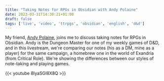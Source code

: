 ```yaml
---
title: "Taking Notes for RPGs in Obsidian with Andy Polaine"
date: 2023-03-31T14:30:21+01:00
draft: false
tags: ['live', 'video', 'ttrpgs', 'obsidian', 'english', 'd&d']
---
```

My friend, [Andy Polaine](https://polaine.com), joins me to discuss taking notes for RPGs in Obsidian. Andy is the Dungeon Master for one of my weekly games of D&D, and in this livestream, we're comparing our notes (his as a DM, mine as a player) for the same campaign, a homebrew one in the world of Exandria (from Critical Role). We're showing the differences between our styles of note-taking and playing games.

{{< youtube 8IyaSGI8X8Q >}}